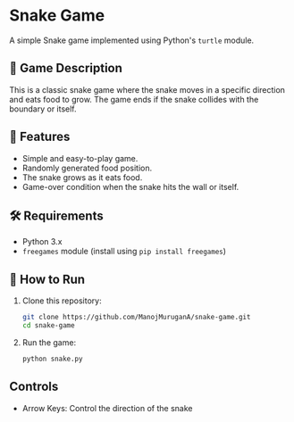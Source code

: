 # Snake Game

A simple Snake game implemented using Python's `turtle` module.

## 🐍 Game Description

This is a classic snake game where the snake moves in a specific direction and eats food to grow. The game ends if the snake collides with the boundary or itself.

## 📌 Features

- Simple and easy-to-play game.
- Randomly generated food position.
- The snake grows as it eats food.
- Game-over condition when the snake hits the wall or itself.

## 🛠 Requirements

- Python 3.x
- `freegames` module (install using `pip install freegames`)

## 🚀 How to Run

1. Clone this repository:

   ```bash
   git clone https://github.com/ManojMuruganA/snake-game.git
   cd snake-game
   ```

2. Run the game:

   ```bash
   python snake.py
   ```

## Controls

- Arrow Keys: Control the direction of the snake

